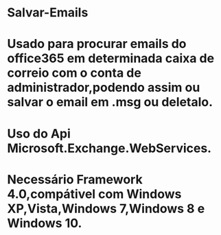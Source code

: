 # Salvar-Emails
# Usado para  procurar emails do office365 em determinada caixa de correio com o conta de administrador,podendo assim ou salvar o email em .msg ou deletalo.
# Uso do Api Microsoft.Exchange.WebServices.
# Necessário Framework 4.0,compátivel com Windows XP,Vista,Windows 7,Windows 8 e Windows 10.
